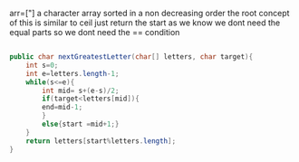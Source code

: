arr=["] a character array sorted in a  non decreasing order
the root concept of this is similar to ceil 
just return the start 
as we know we dont need the equal parts so we dont need the == condition 
```java

public char nextGreatestLetter(char[] letters, char target){
	int s=0;
	int e=letters.length-1;
	while(s<=e){
		int mid= s+(e-s)/2;
		if(target<letters[mid]){
		end=mid-1;
		}
		else{start =mid+1;}
	}
	return letters[start%letters.length];
}

```